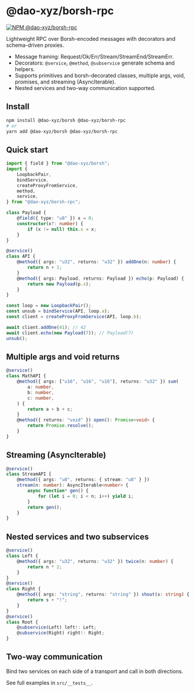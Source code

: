 # @dao-xyz/borsh-rpc

[![NPM @dao-xyz/borsh-rpc](https://img.shields.io/npm/v/@dao-xyz/borsh-rpc.svg?style=flat-square)](https://npmjs.com/@dao-xyz/borsh-rpc)

Lightweight RPC over Borsh-encoded messages with decorators and schema-driven proxies.

- Message framing: Request/Ok/Err/Stream/StreamEnd/StreamErr.
- Decorators: `@service`, `@method`, `@subservice` generate schema and helpers.
- Supports primitives and borsh-decorated classes, multiple args, void, promises, and streaming (AsyncIterable).
- Nested services and two-way communication supported.

## Install

```bash
npm install @dao-xyz/borsh @dao-xyz/borsh-rpc
# or
yarn add @dao-xyz/borsh @dao-xyz/borsh-rpc
```

## Quick start

```ts
import { field } from "@dao-xyz/borsh";
import {
	LoopbackPair,
	bindService,
	createProxyFromService,
	method,
	service,
} from "@dao-xyz/borsh-rpc";

class Payload {
	@field({ type: "u8" }) x = 0;
	constructor(x?: number) {
		if (x != null) this.x = x;
	}
}

@service()
class API {
	@method({ args: "u32", returns: "u32" }) addOne(n: number) {
		return n + 1;
	}
	@method({ args: Payload, returns: Payload }) echo(p: Payload) {
		return new Payload(p.x);
	}
}

const loop = new LoopbackPair();
const unsub = bindService(API, loop.a);
const client = createProxyFromService(API, loop.b);

await client.addOne(41); // 42
await client.echo(new Payload(7)); // Payload(7)
unsub();
```

## Multiple args and void returns

```ts
@service()
class MathAPI {
	@method({ args: ["u16", "u16", "u16"], returns: "u32" }) sum(
		a: number,
		b: number,
		c: number,
	) {
		return a + b + c;
	}
	@method({ returns: "void" }) open(): Promise<void> {
		return Promise.resolve();
	}
}
```

## Streaming (AsyncIterable)

```ts
@service()
class StreamAPI {
	@method({ args: "u8", returns: { stream: "u8" } })
	stream(n: number): AsyncIterable<number> {
		async function* gen() {
			for (let i = 0; i < n; i++) yield i;
		}
		return gen();
	}
}
```

## Nested services and two subservices

```ts
@service()
class Left {
	@method({ args: "u32", returns: "u32" }) twice(n: number) {
		return n * 2;
	}
}
@service()
class Right {
	@method({ args: "string", returns: "string" }) shout(s: string) {
		return s + "!";
	}
}
@service()
class Root {
	@subservice(Left) left!: Left;
	@subservice(Right) right!: Right;
}
```

## Two-way communication

Bind two services on each side of a transport and call in both directions.

See full examples in `src/__tests__`.

